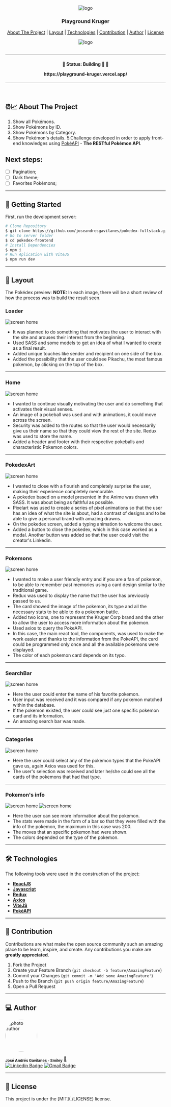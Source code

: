 <div align="center">
  <img alt="logo"  src="../pokedex-frontend/public/images/Home/smiley.png">
</div>

<h3 align="center">
    Playground Kruger
</h3>

<p align="center">
  <a href="#about-the-project">About The Project</a> |
  <a href="#layout">Layout</a> |
  <a href="#technologies">Technologies</a> |
  <a href="#contribution">Contribution</a> |
  <a href="#author">Author</a> |
  <a href="#license">License</a>
</p>

<div align="center">
  <img alt="logo"  src="../preview.png">
</div>

</br>

---

<h4 align="center">
	🚧 Status: Building 🚀  🚧

  <p align="center">https://playground-kruger.vercel.app/</p>

</h4>

---

</br>

<h2 id="about-the-project" > ⏰📈 About The Project </h2>

1. Show all Pokémons.
2. Show Pokémons by ID.
3. Show Pokémons by Category.
4. Show Pokémon's details.
   5.Challenge developed in order to apply front-end knowledges
   using [PokéAPI](https://pokeapi.co/) - **The RESTful Pokémon API**.

## Next steps:

- [ ] Pagination;
- [ ] Dark theme;
- [ ] Favorites Pokémons;

---

## 🚀 Getting Started

First, run the development server:

```bash
# Clone Repository
$ git clone https://github.com/joseandresgavilanes/pokedex-fullstack.git
# Go to server folder
$ cd pokedex-frontend
# Install Dependencies
$ npm i
# Run Aplication with ViteJS
$ npm run dev
```

---

<h2 id="layout" >🎨  Layout </h2>

The Pokédex preview:
**NOTE:** In each image, there will be a short review of how the process was to build the result seen.

### Loader

![screen home](../pokedex-frontend//public/images/BuildingProcess/loader.png)

- It was planned to do something that motivates the user to interact with the site and arouses their interest from the beginning.
- Used SASS and some models to get an idea of ​​what I wanted to create as a final result.
- Added unique touches like sender and recipient on one side of the box.
- Added the possibility that the user could see Pikachu, the most famous pokemon, by clicking on the top of the box.

---

### Home

![screen home](../pokedex-frontend//public/images/BuildingProcess/home.png)

- I wanted to continue visually motivating the user and do something that activates their visual senses.
- An image of a pokeball was used and with animations, it could move across the screen.
- Security was added to the routes so that the user would necessarily give us their name so that they could view the rest of the site. Redux was used to store the name.
- Added a header and footer with their respective pokeballs and characteristic Pokemon colors.

---

### PokedexArt

![screen home](../pokedex-frontend//public/images/BuildingProcess/pokedexArt.png)

- I wanted to close with a flourish and completely surprise the user, making their experience completely memorable.
- A pokedex based on a model presented in the Anime was drawn with SASS. It was about being as faithful as possible.
- Pixelart was used to create a series of pixel animations so that the user has an idea of ​​what the site is about, had a contrast of designs and to be able to give a personal brand with amazing drawns.
- On the pokedex screen, added a typing animation to welcome the user.
- Added a button to close the pokedex, which in this case worked as a modal. Another button was added so that the user could visit the creator's Linkedin.

---

### Pokemons

![screen home](../pokedex-frontend//public/images/BuildingProcess/pokemons.png)

- I wanted to make a user friendly entry and if you are a fan of pokemon, to be able to remember past memories using a card design similar to the traditional game.
- Redux was used to display the name that the user has previously passed to us.
- The card showed the image of the pokemon, its type and all the necessary stats to be able to do a pokemon battle.
- Added two icons, one to represent the Kruger Corp brand and the other to allow the user to access more information about the pokemon.
- Used axios to query the PokeAPI.
- In this case, the main react tool, the components, was used to make the work easier and thanks to the information from the PokeAPI, the card could be programmed only once and all the available pokemons were displayed.
- The color of each pokemon card depends on its typo.

---

### SearchBar

![screen home](../pokedex-frontend//public/images/BuildingProcess/searchByName.png)

- Here the user could enter the name of his favorite pokemon.
- User input was received and it was compared if any pokemon matched within the database.
- If the pokemon existed, the user could see just one specific pokemon card and its information.
- An amazing search bar was made.

---

### Categories

![screen home](../pokedex-frontend//public/images/BuildingProcess/categories.png)

- Here the user could select any of the pokemon types that the PokeAPI gave us, again Axios was used for this.
- The user's selection was received and later he/she could see all the cards of the pokemons that had that type.

---

### Pokemon's info

![screen home](../pokedex-frontend//public/images/BuildingProcess/pokemonInfo.png)
![screen home](../pokedex-frontend//public/images/BuildingProcess/movements.png)

- Here the user can see more information about the pokemon.
- The stats were made in the form of a bar so that they were filled with the info of the pokemon, the maximum in this case was 200.
- The moves that an specific pokemon had were shown.
- The colors depended on the type of the pokemon.

---

<h2 id="technologies"> 🛠 Technologies </h2>

The following tools were used in the construction of the project:

- **[ReactJS](https://reactjs.org)**
- **[Javascript](https://www.javascript.com/)**
- **[Redux](https://redux.js.org/)**
- **[Axios](https://github.com/axios/axios)**
- **[ViteJS](https://vitejs.dev/)**
- **[PokéAPI](https://pokeapi.co/)**

---

<h2 id="contribution"> 💪 Contribution </h2>

Contributions are what make the open source community such an amazing place to be learn, inspire, and create. Any contributions you make are **greatly appreciated**.

1. Fork the Project
2. Create your Feature Branch (`git checkout -b feature/AmazingFeature`)
3. Commit your Changes (`git commit -m 'Add some AmazingFeature'`)
4. Push to the Branch (`git push origin feature/AmazingFeature`)
5. Open a Pull Request

---

<h2 id="author"> 💻 Author </h2>

<img style="border-radius: 50% !important;" src="../pokedex-frontend/public/images/Home/pepe.jpg" width="100px;" alt="photo author"/>

<sub><b>José Andrés Gavilanes - Smiley</b></sub></a> <a href="https://www.linkedin.com/in/jose-andres-gavilanes-2954691b5/" title="jose`s linkedin">🚀</a>
<br />
[![Linkedin Badge](https://img.shields.io/badge/-Jose-1692B4?style=for-the-badge&logo=Linkedin&logoColor=white&link=https://www.linkedin.com/in/kelwyoliveira/)](https://www.linkedin.com/in/jose-andres-gavilanes-2954691b5/)
[![Gmail Badge](https://img.shields.io/badge/-joseandresgavilanes2012@gmail.com-4682B4?style=for-the-badge&logo=Gmail&logoColor=white&link=mailto:joseandresgavilanes2012@gmail.com)](mailto:joseandresgavilanes2012@gmail.com)

---

<h2 id="license"> 📝 License </h2>
This project is under the [MIT](./LICENSE) license.
